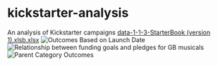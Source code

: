 # kickstarter-analysis
An analysis of Kickstarter campaigns
[data-1-1-3-StarterBook (version 1).xlsb.xlsx](https://github.com/joewoo10/kickstarter-analysis/files/9104193/data-1-1-3-StarterBook.version.1.xlsb.xlsx)
![Outcomes Based on Launch Date](https://user-images.githubusercontent.com/109227896/178784094-1259f01c-0804-4e4f-8c11-f6e31bacdc57.png)
![Relationship between funding goals and pledges for GB musicals](https://user-images.githubusercontent.com/109227896/178784099-4bc0609b-9810-4ed3-a70b-2a5d6c0f4029.png)
![Parent Category Outcomes](https://user-images.githubusercontent.com/109227896/178784153-6622fb0e-0a48-4a55-9230-b2ed444c0128.png)
